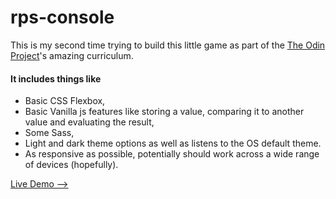 # rps-console

This is my second time trying to build this little game as part of the [The Odin Project](https://www.theodinproject.com/dashboard)'s amazing curriculum.

#### It includes things like 

- Basic CSS Flexbox,
- Basic Vanilla js features like storing a value, comparing it to another value and evaluating the result,
- Some Sass,
- Light and dark theme options as well as listens to the OS default theme.
- As responsive as possible, potentially should work across a wide range of devices (hopefully).

[Live Demo -->](https://furkanssarri.github.io/rps-reborn/)